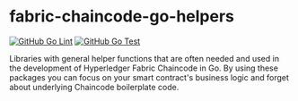 # fabric-chaincode-go-helpers

[![GitHub Go Lint](https://github.com/braduf/fabric-chaincode-go-helpers/workflows/Lint%20Code%20Base/badge.svg)](https://github.com/braduf/fabric-chaincode-go-helpers/actions?query=workflow%3A%22Lint+Code+Base%22)
[![GitHub Go Test](https://github.com/braduf/fabric-chaincode-go-helpers/workflows/Test%20Code%20Base/badge.svg)](https://github.com/braduf/fabric-chaincode-go-helpers/actions?query=workflow%3A%22Test+Code+Base%22)

Libraries with general helper functions that are often needed and used in the development of Hyperledger Fabric Chaincode in Go. By using these packages you can focus on your smart contract's business logic and forget about underlying Chaincode boilerplate code.
